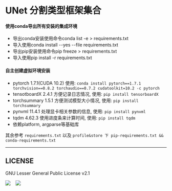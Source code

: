 <!--
 * @Author: zhonzxad
 * @Date: 2021-06-24 10:10:02
 * @LastEditTime: 2021-12-16 21:15:18
 * @LastEditors: zhonzxad
-->
# UNet 分割类型框架集合
#### 使用conda导出所有安装的集成环境
* 导出conda安装使用命令conda list -e > requirements.txt 
* 导入使用conda install --yes --file requirements.txt
* 导出pip安装使用命令pip freeze > requirements.txt
* 导入使用pip install -r requirements.txt

#### 自主创建虚拟环境安装
* pytorch 1.7.1(CUDA 10.2) 使用: 
`conda install pytorch==1.7.1 torchvision==0.8.2 torchaudio==0.7.2 cudatoolkit=10.2 -c pytorch`
* tensotboardX 2.4.1 方便记录日志情况, 使用: 
`pip install tensorboardX`
* torchsummary 1.5.1 方便测试模型大小情况, 使用: 
`pip install torchsummary`
* pynvml 11.4.1 处理显卡相关参数的信息, 使用: 
`pip install pynvml`
* tqdm 4.62.3 使用进度条来计算时间, 使用:
`pip install tqdm`
* 依赖platform, argparse等基础库


其余参考 
`requirements.txt`
以及
`profile&store 下 pip-requirements.txt && conda-requirements.txt`

---
## LICENSE
GNU Lesser General Public License v2.1

[![](https://img.shields.io/badge/license-GPL%20v2.1-brightgreen?style=plastic)](https://github.com/zhonzxad/DeepNetTrainWork/tree/main) &nbsp;&nbsp;
![](https://img.shields.io/badge/language-python-blue.svg?style=plastic)

